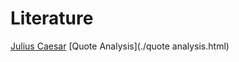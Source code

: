 <meta name="viewport" content="width=device-width, initial-scale=1"><style>body {width: 90%}</style>
# Literature
[Julius Caesar](./julius-caesar/index.html)
[Quote Analysis](./quote analysis.html)
